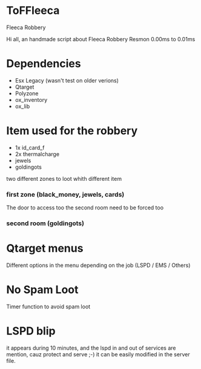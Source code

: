 # ToFFleeca
Fleeca Robbery

Hi all, an handmade script about Fleeca Robbery
Resmon 0.00ms to 0.01ms

# Dependencies
- Esx Legacy (wasn't test on older verions)
- Qtarget
- Polyzone
- ox_inventory
- ox_lib

# Item used for the robbery
- 1x id_card_f
- 2x thermalcharge
- jewels
- goldingots

two different zones to loot whith different item
### first zone (black_money, jewels, cards)
The door to access too the second room need to be forced too
### second room (goldingots)

# Qtarget menus 
Different options in the menu depending on the job (LSPD / EMS / Others)

# No Spam Loot
Timer function to avoid spam loot

# LSPD blip
it appears during 10 minutes, and the lspd in and out of services are mention, cauz protect and serve ;-) 
it can be easily modified in the server file.
